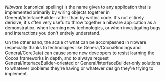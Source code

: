 *Nibware* (canonical spelling)  is the name given to any application that is implemented primarily by wiring objects together in General/InterfaceBuilder rather than by writing code.  It's not entirely derisive; it's often very useful to throw together a nibware application as a demonstration, when learning new technologies, or when investigating bugs and interactions you don't entirely understand.

On the other hand, the scale of what can be accomplished in nibware (especially thanks to technologies like General/CocoaBindings and General/CoreData) can cause some new developers to resist learning the Cocoa frameworks in depth, and to always request General/InterfaceBuilder-oriented or General/InterfaceBuilder-only solutions to whatever problems they're having or whatever design they're trying to implement.